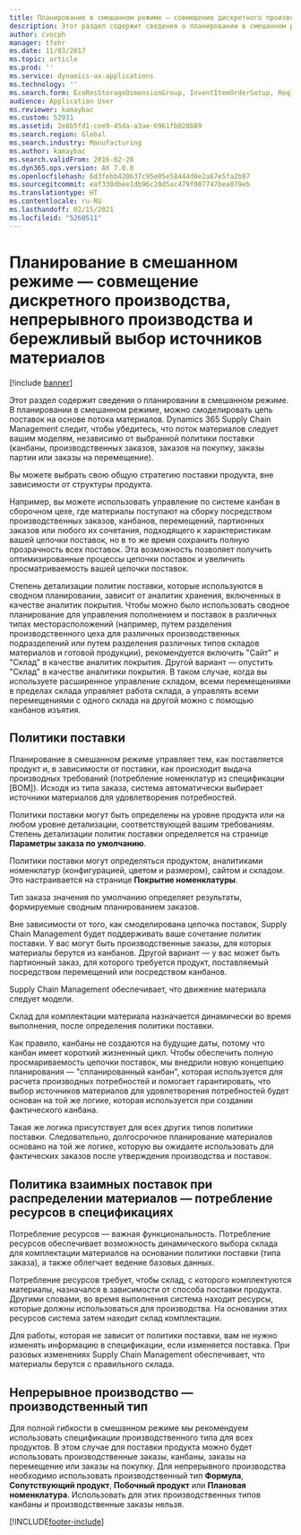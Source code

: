 ```yaml
---
title: Планирование в смешанном режиме — совмещение дискретного производства, непрерывного производства и бережливый выбор источников материалов
description: Этот раздел содержит сведения о планировании в смешанном режиме.
author: cvocph
manager: tfehr
ms.date: 11/03/2017
ms.topic: article
ms.prod: ''
ms.service: dynamics-ax-applications
ms.technology: ''
ms.search.form: EcoResStorageDimensionGroup, InventItemOrderSetup, ReqItemTable
audience: Application User
ms.reviewer: kamaybac
ms.custom: 52931
ms.assetid: 2e8b5fd1-cee9-45da-a3ae-6961fb020b89
ms.search.region: Global
ms.search.industry: Manufacturing
ms.author: kamaybac
ms.search.validFrom: 2016-02-28
ms.dyn365.ops.version: AX 7.0.0
ms.openlocfilehash: 6d3febb420637c95e05e58444d0e2a67e5fa2b87
ms.sourcegitcommit: eaf330dbee1db96c20d5ac479f007747bea079eb
ms.translationtype: HT
ms.contentlocale: ru-RU
ms.lasthandoff: 02/15/2021
ms.locfileid: "5260511"
---
```

# <a name="mixed-mode-planning---combine-discrete-process-and-lean-sourcing"></a>Планирование в смешанном режиме — совмещение дискретного производства, непрерывного производства и бережливый выбор источников материалов

[!include [banner](../includes/banner.md)]

Этот раздел содержит сведения о планировании в смешанном режиме. В планировании в смешанном режиме, можно смоделировать цепь поставок на основе потока материалов. Dynamics 365 Supply Chain Management следит, чтобы убедитесь, что поток материалов следует вашим моделям, независимо от выбранной политики поставки (канбаны, производственных заказов, заказов на покупку, заказы партии или заказы на перемещение). 

Вы можете выбрать свою общую стратегию поставки продукта, вне зависимости от структуры продукта.  

Например, вы можете использовать управление по системе канбан в сборочном цехе, где материалы поступают на сборку посредством производственных заказов, канбанов, перемещений, партионных заказов или любого их сочетания, подходящего к характеристикам вашей цепочки поставок, но в то же время сохранить полную прозрачность всех поставок. Эта возможность позволяет получить оптимизированные процессы цепочки поставок и увеличить просматриваемость вашей цепочки поставок.  

Степень детализации политик поставки, которые используются в сводном планировании, зависит от аналитик хранения, включенных в качестве аналитик покрытия. Чтобы можно было использовать сводное планирование для управления пополнением и поставок в различных типах месторасположений (например, путем разделения производственного цеха для различных производственных подразделений или путем разделения различных типов складов материалов и готовой продукции), рекомендуется включить "Сайт" и "Склад" в качестве аналитик покрытия. Другой вариант — опустить "Склад" в качестве аналитики покрытия. В таком случае, когда вы используете расширенное управление складом, всеми перемещениями в пределах склада управляет работа склада, а управлять всеми перемещениями с одного склада на другой можно с помощью канбанов изъятия.

## <a name="supply-policies"></a>Политики поставки
Планирование в смешанном режиме управляет тем, как поставляется продукт и, в зависимости от поставки, как происходит выдача производных требований (потребление номенклатур из спецификации \[BOM\]). Исходя из типа заказа, система автоматически выбирает источники материалов для удовлетворения потребностей.  

Политики поставки могут быть определены на уровне продукта или на любом уровне детализации, соответствующей вашим требованиям. Степень детализации политик поставки определяется на странице **Параметры заказа по умолчанию**.  

Политики поставки могут определяться продуктом, аналитиками номенклатур (конфигурацией, цветом и размером), сайтом и складом. Это настраивается на странице **Покрытие номенклатуры**.  

Тип заказа значения по умолчанию определяет результаты, формируемые сводным планированием заказов.  

Вне зависимости от того, как смоделирована цепочка поставок, Supply Chain Management будет поддерживать ваше сочетание политик поставки. У вас могут быть производственные заказы, для которых материалы берутся из канбанов. Другой вариант — у вас может быть партионный заказ, для которого требуется продукт, поставляемый посредством перемещений или посредством канбанов.  

Supply Chain Management обеспечивает, что движение материала следует модели.  

Склад для комплектации материала назначается динамически во время выполнения, после определения политики поставки.  

Как правило, канбаны не создаются на будущие даты, потому что канбан имеет короткий жизненный цикл. Чтобы обеспечить полную просмариваемость цепочки поставок, мы внедрили новую концепцию планирования — "спланированный канбан", которая используется для расчета производных потребностей и помогает гарантировать, что выбор источников материалов для удовлетворения потребностей будет основан на той же логике, которая используется при создании фактического канбана.  

Такая же логика присутствует для всех других типов политики поставки. Следовательно, долгосрочное планирование материалов основано на той же логике, которую вы ожидаете использовать для фактических заказов после утверждения производства и поставок.

## <a name="materials-allocation-cross-supply-policy--resource-consumption-on-boms"></a>Политика взаимных поставок при распределении материалов — потребление ресурсов в спецификациях
Потребление ресурсов — важная функциональность. Потребление ресурсов обеспечивает возможность динамического выбора склада для комплектации материалов на основании политики поставки (типа заказа), а также облегчает ведение базовых данных.  

Потребление ресурсов требует, чтобы склад, с которого комплектуются материалы, назначался в зависимости от способа поставки продукта. Другими словами, во время выполнения система находит ресурсы, которые должны использоваться для производства. На основании этих ресурсов система затем находит склад комплектации.  

Для работы, которая не зависит от политики поставки, вам не нужно изменять информацию в спецификации, если изменяется поставка. При разовых изменениях Supply Chain Management обеспечивает, что материалы берутся с правильного склада.

## <a name="process-manufacturing--the-production-type"></a>Непрерывное производство — производственный тип
Для полной гибкости в смешанном режиме мы рекомендуем использовать спецификации производственного типа для всех продуктов. В этом случае для поставки продукта можно будет использовать производственные заказы, канбаны, заказы на перемещение или заказы на покупку. Для непрерывного производства необходимо использовать производственный тип **Формула**, **Сопутствующий продукт**, **Побочный продукт** или **Плановая номенклатура**. Использовать для этих производственных типов канбаны и производственные заказы нельзя.





[!INCLUDE[footer-include](../../includes/footer-banner.md)]